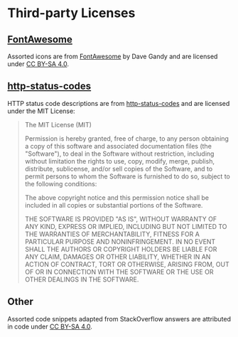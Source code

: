 # Third-party Licenses

## [FontAwesome]
Assorted icons are from [FontAwesome] by Dave Gandy and are licensed under [CC BY-SA 4.0].

## [http-status-codes]
HTTP status code descriptions are from [http-status-codes] and are licensed under the MIT License:

> The MIT License (MIT)
>
> Permission is hereby granted, free of charge, to any person obtaining a copy
> of this software and associated documentation files (the "Software"), to deal
> in the Software without restriction, including without limitation the rights
> to use, copy, modify, merge, publish, distribute, sublicense, and/or sell
> copies of the Software, and to permit persons to whom the Software is
> furnished to do so, subject to the following conditions:
>
> The above copyright notice and this permission notice shall be included in
> all copies or substantial portions of the Software.
>
> THE SOFTWARE IS PROVIDED "AS IS", WITHOUT WARRANTY OF ANY KIND, EXPRESS OR
> IMPLIED, INCLUDING BUT NOT LIMITED TO THE WARRANTIES OF MERCHANTABILITY,
> FITNESS FOR A PARTICULAR PURPOSE AND NONINFRINGEMENT. IN NO EVENT SHALL THE
> AUTHORS OR COPYRIGHT HOLDERS BE LIABLE FOR ANY CLAIM, DAMAGES OR OTHER
> LIABILITY, WHETHER IN AN ACTION OF CONTRACT, TORT OR OTHERWISE, ARISING FROM,
> OUT OF OR IN CONNECTION WITH THE SOFTWARE OR THE USE OR OTHER DEALINGS IN
> THE SOFTWARE.

## Other
Assorted code snippets adapted from StackOverflow answers are attributed in code under [CC BY-SA 4.0].


[FontAwesome]: https://fontawesome.com/
[CC BY-SA 4.0]: https://creativecommons.org/licenses/by-sa/4.0/
[http-status-codes]: https://github.com/prettymuchbryce/http-status-codes
